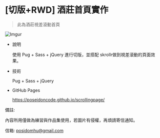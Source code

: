 # [切版+RWD] 酒莊首頁實作
> 此為酒莊視差滾動首頁

![Imgur](https://i.imgur.com/oiic2ho.jpg)

- 說明

  使用 Pug + Sass + jQuery 進行切版，並搭配 skrollr做到視差滾動的頁面效果。

- 技術

  Pug + Sass + jQuery

- GitHub Pages

  https://poseidoncode.github.io/scrollingpage/
  



備註:

內容所用僅做為練習與作品集使用，若圖片有侵權，再煩請寄信通知。

信箱: posidomhu@gmail.com
